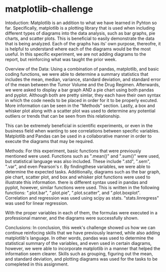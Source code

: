 # matplotlib-challenge

Intoduction:
Matplotlib is an addition to what we have learned in Pyhton so far. Specifically, matplotlib is a plotting library that is used when including different types of diagrams into the data analysis, such as bar graphs, pie charts, and scatter plots. This is beneficial to easily demonstrate the data that is being analyzed. Each of the graphs has its' own purpose, thereofre, it is helpful to understand where each of the diagrams would be the most useful. In this specific experiment, we are not adding diagrams to the report, but reinforcing what was taught the prior week.

Overview of the Data:
Using a combination of pandas, matplotlib, and basic coding functions, we were able to determine a summary statistics that includes the mean, median, variance, standard deviation, and standard error of the mean between the Tumor Volume and the Drug Regimen. Afterwards, we were asked to display a bar graph AND a pie chart using both pandas and pyplot. Although both are pretty simlar, they each have their own syntax in which the code needs to be placed in order for it to be properly excuted. More information can be seen in the "Methods" section. Lastly, a box and whisker plot along with a scatter plot was used to determine any potential outliers or trends that can be seen from this relationship. 

This can be extremely beneficial in scientific experiments, or even in the business field when wanting to see correlations between specific variables. Matplotlib and Pandas can be used in a collaborative manner in order to execute the diagrams that may be required.  
 

Methods:
For this experiment, basic functions that were previously mentioned were used. Functions such as ".mean()" and ".sum()" were used, but statistical language was also included. These include ".std", ".sem", ".var", and even Pearson's r.  By findingthese variables, we were able to determine the expected tasks. Additionally, diagrams such as the bar graph, pie chart, scatter plot, and box and whisker plot functions were used to illustrate this information. there is different syntax used in pandas and pyplot, however, similar functions were used. This is written in the following functions: ".plot.bar", ".plot.pie", ".plot.scatter", and ".plot.boxplot". Correlation and regression was used using scipy as stats. "stats.linregress" was used for linear regression. 

With the proper variables in each of them, the formulas were executed in a professional manner, and the diagrams were successfully shown. 

Conclusions:
In conclusion, this week's challenge showed us how we can continue reinfocing skills that we have previously learned, while also adding matplotlib's language. In other words, pandas was used to determine the statistical summary of the variables, and even used in certain diagrams, however, we were able to incorporate matplotlib in a manner that helped the information seem clearer. Skills such as grouping, figuring out the mean, and standard deviation, and plotting diagrams was used for the tasks to be comepleted in this assignment. 
